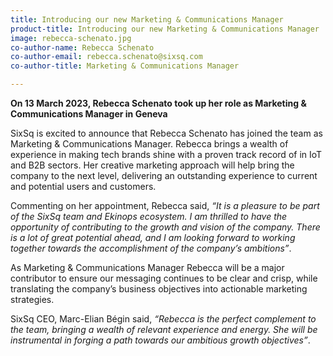 ```yaml
---
title: Introducing our new Marketing & Communications Manager
product-title: Introducing our new Marketing & Communications Manager
image: rebecca-schenato.jpg
co-author-name: Rebecca Schenato 
co-author-email: rebecca.schenato@sixsq.com
co-author-title: Marketing & Communications Manager

---
```


**On 13 March 2023, Rebecca Schenato took up her role as Marketing & Communications Manager in Geneva**

SixSq is excited to announce that Rebecca Schenato has joined the team as Marketing & Communications Manager. Rebecca brings a wealth of experience in making tech brands shine with a proven track record of in IoT and B2B sectors. Her creative marketing approach will help bring the company to the next level, delivering an outstanding experience to current and potential users and customers.

Commenting on her appointment, Rebecca said, _“It is a pleasure to be part of the SixSq team and Ekinops ecosystem.  I am thrilled to have the opportunity of contributing to the growth and vision of the company. There is a lot of great potential ahead, and I am looking forward to working together towards the accomplishment of the company’s ambitions”_.

As Marketing & Communications Manager Rebecca will be a major contributor to ensure our messaging continues to be clear and crisp, while translating the company’s business objectives into actionable marketing strategies. 

SixSq CEO, Marc-Elian Bégin said, _“Rebecca is the perfect complement to the team, bringing a wealth of relevant experience and energy. She will be instrumental in forging a path towards our ambitious growth objectives”_.



